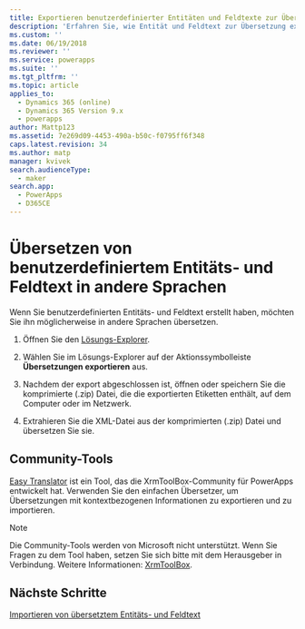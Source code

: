 ```yaml
---
title: Exportieren benutzerdefinierter Entitäten und Feldtexte zur Übersetzung mit PowerApps | MicrosoftDocs
description: 'Erfahren Sie, wie Entität und Feldtext zur Übersetzung exportiert werden'
ms.custom: ''
ms.date: 06/19/2018
ms.reviewer: ''
ms.service: powerapps
ms.suite: ''
ms.tgt_pltfrm: ''
ms.topic: article
applies_to:
  - Dynamics 365 (online)
  - Dynamics 365 Version 9.x
  - powerapps
author: Mattp123
ms.assetid: 7e269d09-4453-490a-b50c-f0795ff6f348
caps.latest.revision: 34
ms.author: matp
manager: kvivek
search.audienceType:
  - maker
search.app:
  - PowerApps
  - D365CE
---
```

# <a name="translate-customized-entity-and-field-text-into-other-languages"></a>Übersetzen von benutzerdefiniertem Entitäts- und Feldtext in andere Sprachen

Wenn Sie benutzerdefinierten Entitäts- und Feldtext erstellt haben, möchten Sie ihn möglicherweise in andere Sprachen übersetzen.  
  
1. Öffnen Sie den [Lösungs-Explorer](../model-driven-apps/advanced-navigation.md#solution-explorer).    
  
2. Wählen Sie im Lösungs-Explorer auf der Aktionssymbolleiste **Übersetzungen exportieren** aus.  
3.  Nachdem der export abgeschlossen ist, öffnen oder speichern Sie die komprimierte (.zip) Datei, die die exportierten Etiketten enthält, auf dem Computer oder im Netzwerk.  
  
4.  Extrahieren Sie die XML-Datei aus der komprimierten (.zip) Datei und übersetzen Sie sie.  

## <a name="community-tools"></a>Community-Tools

[Easy Translator](https://www.xrmtoolbox.com/plugins/MsCrmTools.Translator/) ist ein Tool, das die XrmToolBox-Community für PowerApps entwickelt hat. Verwenden Sie den einfachen Übersetzer, um Übersetzungen mit kontextbezogenen Informationen zu exportieren und zu importieren. 

> [!NOTE]
> Die Community-Tools werden von Microsoft nicht unterstützt. Wenn Sie Fragen zu dem Tool haben, setzen Sie sich bitte mit dem Herausgeber in Verbindung. Weitere Informationen: [XrmToolBox](https://www.xrmtoolbox.com).

## <a name="next-steps"></a>Nächste Schritte  
 [Importieren von übersetztem Entitäts- und Feldtext](import-translated-entity-field-text.md)
